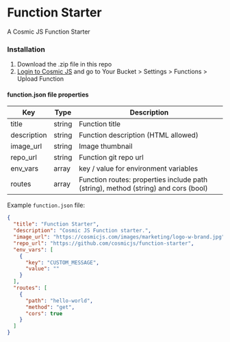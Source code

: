 # Function Starter
A Cosmic JS Function Starter

### Installation
1. Download the .zip file in this repo
2. [Login to Cosmic JS](https://cosmicjs.com) and go to Your Bucket > Settings > Functions > Upload Function

#### function.json file properties
Key | Type | Description
--- | --- | ---
| title     | string | Function title
| description      | string | Function description (HTML allowed)
| image_url      | string | Image thumbnail
| repo_url      | string | Function git repo url
| env_vars      | array | key / value for environment variables
| routes      | array | Function routes: properties include path (string), method (string) and cors (bool)

Example `function.json` file:
```json
{
  "title": "Function Starter",
  "description": "Cosmic JS Function starter.",
  "image_url": "https://cosmicjs.com/images/marketing/logo-w-brand.jpg",
  "repo_url": "https://github.com/cosmicjs/function-starter",
  "env_vars": [
    {
      "key": "CUSTOM_MESSAGE",
      "value": ""
    }
  ],
  "routes": [
    {
      "path": "hello-world",
      "method": "get",
      "cors": true
    }
  ]
}
```
